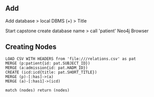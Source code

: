 
## Add 
Add database
	> local DBMS (+) 
	> Title 

Start capstone
create database name 
	> call 'patient'
Neo4j Browser

## Creating Nodes

``` neo4j
LOAD CSV WITH HEADERS from 'file:///relations.csv' as pat
MERGE (p:patient{id: pat.SUBJECT_ID})
MERGE (a:admission{id: pat.HADM_ID})
CREATE (icd:icd{title: pat.SHORT_TITLE})
MERGE (p)-[:has]->(a)
MERGE (a)-[:has1]->(icd)
```

``` neo4j
match (nodes) return (nodes)
```